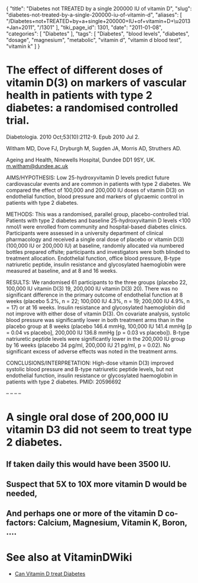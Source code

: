 {
    "title": "Diabetes not TREATED by a single 200000 IU of vitamin D",
    "slug": "diabetes-not-treated-by-a-single-200000-iu-of-vitamin-d",
    "aliases": [
        "/Diabetes+not+TREATED+by+a+single+200000+IU+of+vitamin+D+\u2013+Jan+2011",
        "/1301"
    ],
    "tiki_page_id": 1301,
    "date": "2011-01-08",
    "categories": [
        "Diabetes"
    ],
    "tags": [
        "Diabetes",
        "blood levels",
        "diabetes",
        "dosage",
        "magnesium",
        "metabolic",
        "vitamin d",
        "vitamin d blood test",
        "vitamin k"
    ]
}


# The effect of different doses of vitamin D(3) on markers of vascular health in patients with type 2 diabetes: a randomised controlled trial.

Diabetologia. 2010 Oct;53(10):2112-9. Epub 2010 Jul 2.

Witham MD, Dove FJ, Dryburgh M, Sugden JA, Morris AD, Struthers AD.

Ageing and Health, Ninewells Hospital, Dundee DD1 9SY, UK. m.witham@dundee.ac.uk

AIMS/HYPOTHESIS: Low 25-hydroxyvitamin D levels predict future cardiovascular events and are common in patients with type 2 diabetes. We compared the effect of 100,000 and 200,000 IU doses of vitamin D(3) on endothelial function, blood pressure and markers of glycaemic control in patients with type 2 diabetes.

METHODS: This was a randomised, parallel group, placebo-controlled trial. Patients with type 2 diabetes and baseline 25-hydroxyvitamin D levels <100 nmol/l were enrolled from community and hospital-based diabetes clinics. Participants were assessed in a university department of clinical pharmacology and received a single oral dose of placebo or vitamin D(3) (100,000 IU or 200,000 IU) at baseline, randomly allocated via numbered bottles prepared offsite; participants and investigators were both blinded to treatment allocation. Endothelial function, office blood pressure, B-type natriuretic peptide, insulin resistance and glycosylated haemoglobin were measured at baseline, and at 8 and 16 weeks.

RESULTS: We randomised 61 participants to the three groups (placebo 22, 100,000 IU vitamin D(3) 19, 200,000 IU vitamin D(3) 20). There was no significant difference in the primary outcome of endothelial function at 8 weeks (placebo 5.2%, n = 22; 100,000 IU 4.3%, n = 19; 200,000 IU 4.9%, n = 17) or at 16 weeks. Insulin resistance and glycosylated haemoglobin did not improve with either dose of vitamin D(3). On covariate analysis, systolic blood pressure was significantly lower in both treatment arms than in the placebo group at 8 weeks (placebo 146.4 mmHg, 100,000 IU 141.4 mmHg <span>[p = 0.04 vs placebo]</span>, 200,000 IU 136.8 mmHg <span>[p = 0.03 vs placebo]</span>). B-type natriuretic peptide levels were significantly lower in the 200,000 IU group by 16 weeks (placebo 34 pg/ml, 200,000 IU 21 pg/ml, p = 0.02). No significant excess of adverse effects was noted in the treatment arms.

CONCLUSIONS/INTERPRETATION: High-dose vitamin D(3) improved systolic blood pressure and B-type natriuretic peptide levels, but not endothelial function, insulin resistance or glycosylated haemoglobin in patients with type 2 diabetes. PMID: 20596692

– – – – 

# A single oral dose of 200,000 IU vitamin D3 did not seem to treat type 2 diabetes.

## If taken daily this would have been 3500 IU.

## Suspect that 5X to 10X more vitamin D would be needed,

## And perhaps one or more of the  vitamin D co-factors: Calcium, Magnesium, Vitamin K, Boron, ….

# See also at VitaminDWiki

* [Can Vitamin D treat Diabetes](/tags/can-vitamin-d-treat-diabetes.html)